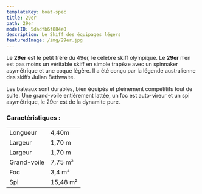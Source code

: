 ```yaml
---
templateKey: boat-spec
title: 29er
path: 29er
modelID: 5dadfb6f884e0
description: Le Skiff des équipages légers
featuredImage: /img/29er.jpg
---
```

Le **29er** est le petit frère du 49er, le célèbre skiff olympique. Le **29er** n’en est pas moins un véritable skiff en simple trapèze avec un spinnaker asymétrique et une coque légère. Il a été conçu par la légende australienne des skiffs Julian Bethwaite.

Les bateaux sont durables, bien équipés et pleinement compétitifs tout de suite. Une grand-voile entièrement lattée, un foc est auto-vireur et un spi asymétrique, le 29er est de la dynamite pure.

### Caractéristiques :

|             |          |
| ----------- | -------- |
| Longueur    | 4,40m    |
| Largeur     | 1,70 m   |
| Largeur     | 1,70 m   |
| Grand-voile | 7,75 m²  |
| Foc         | 3,4 m²   |
| Spi         | 15,48 m² |
